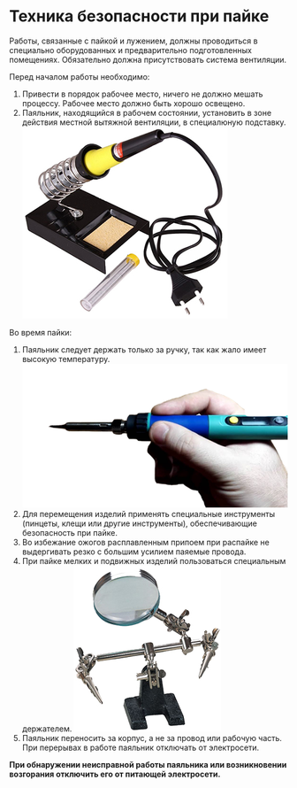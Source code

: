 Техника безопасности при пайке
==============================

Работы, связанные с пайкой и лужением, должны проводиться в специально оборудованных и предварительно подготовленных помещениях. Обязательно должна присутствовать система вентиляции. 

Перед началом работы необходимо: 

1. Привести в порядок рабочее место, ничего не должно мешать процессу. Рабочее место должно быть хорошо освещено.
2. Паяльник, находящийся в рабочем состоянии, установить в зоне действия местной вытяжной вентиляции, в специалюную подставку.
![stand](img/stand.jpg)

Во время пайки:

1. Паяльник следует держать только за ручку, так как жало имеет высокую температуру. 
![keep](img/keep.png)
2. Для перемещения изделий применять специальные инструменты (пинцеты, клещи или другие инструменты), обеспечивающие безопасность при пайке. 
3. Во избежание ожогов расплавленным припоем при распайке не выдергивать резко с большим усилием паяемые провода. 
4. При пайке мелких и подвижных изделий пользоваться специальным держателем. 
![helphand](img/helphand.jpg)
5. Паяльник переносить за корпус, а не за провод или рабочую часть. При перерывах в работе паяльник отключать от электросети.

**При обнаружении неисправной работы паяльника или возникновении возгорания отключить его от питающей электросети.**
